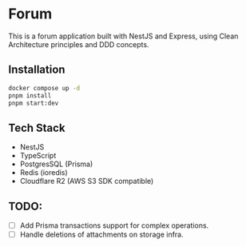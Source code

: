 # Forum

This is a forum application built with NestJS and Express,
using Clean Architecture principles and DDD concepts.

## Installation

```bash
docker compose up -d
pnpm install
pnpm start:dev
```

## Tech Stack

- NestJS
- TypeScript
- PostgresSQL (Prisma)
- Redis (ioredis)
- Cloudflare R2 (AWS S3 SDK compatible)

## TODO:

- [ ] Add Prisma transactions support for complex operations.
- [ ] Handle deletions of attachments on storage infra.
